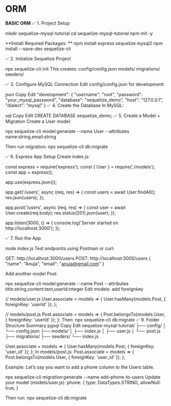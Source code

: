 # ORM
**BASIC ORM**
✅ 1. Project Setup

mkdir sequelize-mysql-tutorial
cd sequelize-mysql-tutorial
npm init -y

**Install Required Packages:
**
npm install express sequelize mysql2
npm install --save-dev sequelize-cli

✅ 2. Initialize Sequelize Project

npx sequelize-cli init
This creates:
config/config.json
models/
migrations/
seeders/

✅ 3. Configure MySQL Connection
Edit config/config.json for development:

json
Copy
Edit
"development": {
  "username": "root",
  "password": "your_mysql_password",
  "database": "sequelize_demo",
  "host": "127.0.0.1",
  "dialect": "mysql"
}
✅ 4. Create the Database
In MySQL:

sql
Copy
Edit
CREATE DATABASE sequelize_demo;
✅ 5. Create a Model + Migration
Create a User model:

npx sequelize-cli model:generate --name User --attributes name:string,email:string


Then run migration:
npx sequelize-cli db:migrate

✅ 6. Express App Setup
Create index.js:

const express = require('express');
const { User } = require('./models');
const app = express();

app.use(express.json());

app.get('/users', async (req, res) => {
  const users = await User.findAll();
  res.json(users);
});

app.post('/users', async (req, res) => {
  const user = await User.create(req.body);
  res.status(201).json(user);
});

app.listen(3000, () => {
  console.log('Server started on http://localhost:3000');
});

✅ 7. Run the App

node index.js
Test endpoints using Postman or curl:

GET:
http://localhost:3000/users
POST:
http://localhost:3000/users
{
  "name": "Anuja",
  "email": "anuja@gmail.com"
}

Add another model Post:

npx sequelize-cli model:generate --name Post --attributes title:string,content:text,userId:integer
Edit models: add foreignkey

// models/user.js
User.associate = models => {
  User.hasMany(models.Post, { foreignKey: 'userId' });
};

// models/post.js
Post.associate = models => {
  Post.belongsTo(models.User, { foreignKey: 'userId' });
};
Then:
npx sequelize-cli db:migrate
✅ 9. Folder Structure Summary
pgsql
Copy
Edit
sequelize-mysql-tutorial/
├── config/
│   └── config.json
├── models/
│   ├── index.js
│   ├── user.js
│   └── post.js
├── migrations/
├── seeders/
└── index.js


User.associate = models => {
  User.hasMany(models.Post, { foreignKey: 'user_id' });
};
In models/post.js:
Post.associate = models => {
  Post.belongsTo(models.User, { foreignKey: 'user_id' });
};


Example:
Let’s say you want to add a phone column to the Users table.


npx sequelize-cli migration:generate --name add-phone-to-users
Update your model (models/user.js):
phone: {
  type: DataTypes.STRING,
  allowNull: true,
}

Then run:
npx sequelize-cli db:migrate








